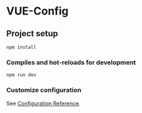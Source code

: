 # VUE-Config

## Project setup
```
npm install
```

### Compiles and hot-reloads for development
```
npm run dev
```



### Customize configuration
See [Configuration Reference](https://cli.vuejs.org/config/).
